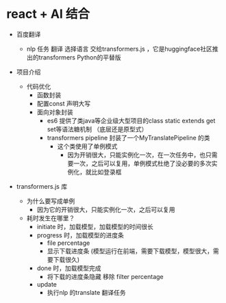 # react + AI 结合

- 百度翻译
  - nlp 任务 翻译
    选择语言 交给transformers.js ，它是huggingface社区推出的transformers Python的平替版

- 项目介绍
  - 代码优化
    - 函数封装
    - 配置const 声明大写
    - 面向对象封装
      - es6 提供了类java等企业级大型项目的class static extends get set等语法糖机制 （底层还是原型式）
      - transformers pipeline 封装了一个MyTranslatePipeline 的类
        - 这个类使用了单例模式
          - 因为开销很大，只能实例化一次，在一次任务中，也只需要一次，之后可以复用，单例模式杜绝了没必要的多次实例化，就比如登录框

- transformers.js 库
  - 为什么要写成单例
    - 因为它的开销很大，只能实例化一次，之后可以复用
  - 耗时发生在哪里？
    - initiate 时，加载模型，加载模型的时间很长
    - progress 时，加载模型的进度条
      - file percentage
      - 显示下载进度条 (模型运行在前端，需要下载模型，模型很大，需要下载很久)
    - done 时，加载模型完成
      - 将下载的进度条隐藏 移除 filter percentage
    - update
      - 执行nlp 的translate 翻译任务